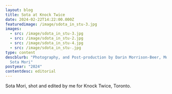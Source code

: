 ```yaml
---
layout: blog
title: Sota at Knock Twice
date: 2024-02-22T14:22:00.000Z
featuredimage: /image/sdota_in_stu-3.jpg
images:
  - src: /image/sdota_in_stu-3.jpg
  - src: /image/sdota_in_stu-2.jpg
  - src: /image/sdota_in_stu-4.jpg
  - src: /image/sdota_in_stu-.jpg
type: content
descblurb: "Photography, and Post-production by Darin Morrison-Beer, Modeled by:
  Sota Mori"
postyear: "2024"
contentdesc: editorial
---
```

Sota Mori, shot and edited by me for Knock Twice, Toronto.
